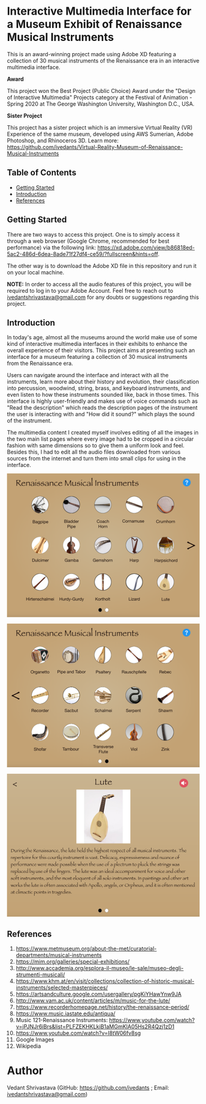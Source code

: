 # Interactive Multimedia Interface for a Museum Exhibit of Renaissance Musical Instruments
This is an award-winning project made using Adobe XD featuring a collection of 30 musical instruments of the Renaissance era in an interactive multimedia interface. 

**Award**

This project won the Best Project (Public Choice) Award under the "Design of Interactive Multimedia" Projects category at the Festival of Animation - Spring 2020 at The George Washington University, Washington D.C., USA.

**Sister Project** 

This project has a sister project which is an immersive Virtual Reality (VR) Experience of the same museum, developed using AWS Sumerian, Adobe Photoshop, and Rhinoceros 3D. Learn more: https://github.com/ivedants/Virtual-Reality-Museum-of-Renaissance-Musical-Instruments

## Table of Contents

- [Getting Started](#getting-started)
- [Introduction](#introduction)
- [References](#references)

## Getting Started

There are two ways to access this project. One is to simply access it through a web browser (Google Chrome, recommended for best performance) via the following link: https://xd.adobe.com/view/b86818ed-5ac2-486d-6dea-8ade71f27df4-ce59/?fullscreen&hints=off.

The other way is to download the Adobe XD file in this repository and run it on your local machine. 

**NOTE:** In order to access all the audio features of this project, you will be required to log in to your Adobe Account. Feel free to reach out to ivedantshrivastava@gmail.com for any doubts or suggestions regarding this project.

## Introduction

In today's age, almost all the museums around the world make use of some kind of interactive multimedia interfaces in their exhibits to enhance the overall experience of their visitors. This project aims at presenting such an interface for a museum featuring a collection of 30 musical instruments from the Renaissance era. 

Users can navigate around the interface and interact with all the instruments, learn more about their history and evolution, their classification into percussion, woodwind, string, brass, and keyboard instruments, and even listen to how these instruments sounded like, back in those times. This interface is highly user-friendly and makes use of voice commands such as "Read the description" which reads the description pages of the instrument the user is interacting with and "How did it sound?" which plays the sound of the instrument. 

The multimedia content I created myself involves editing of all the images in the two main list pages where every image had to be cropped in a circular fashion with same dimensions so to give them a uniform look and feel. Besides this, I had to edit all the audio files downloaded from various sources from the internet and turn them into small clips for using in the interface.

![alt text](https://github.com/ivedants/Interactive-Multimedia-Interface-for-a-Museum-Exhibit-of-Renaissance-Musical-Instruments/blob/master/Screenshot%201.png?raw=true)

![alt text](https://github.com/ivedants/Interactive-Multimedia-Interface-for-a-Museum-Exhibit-of-Renaissance-Musical-Instruments/blob/master/Screenshot%202.png?raw=true)

![alt text](https://github.com/ivedants/Interactive-Multimedia-Interface-for-a-Museum-Exhibit-of-Renaissance-Musical-Instruments/blob/master/Screenshot%203.png?raw=true)

## References

1. https://www.metmuseum.org/about-the-met/curatorial-departments/musical-instruments
2. https://mim.org/galleries/special-exhibitions/
3. http://www.accademia.org/esplora-il-museo/le-sale/museo-degli-strumenti-musicali/
4. https://www.khm.at/en/visit/collections/collection-of-historic-musical-instruments/selected-masterpieces/
5. https://artsandculture.google.com/usergallery/pgKiYHawYnw9JA
6. http://www.vam.ac.uk/content/articles/m/music-for-the-lute/
7. https://www.recorderhomepage.net/history/the-renaissance-period/
8. https://www.music.iastate.edu/antiqua/ 
9. Music 121-Renaissance Instruments: https://www.youtube.com/watch?v=jPJNJr6iBrs&list=PLFZEKHKLkiB1aMGmKlA05Hs2R4Qzj1zD1
10. https://www.youtube.com/watch?v=I8tW06fv8sg 
11. Google Images
12. Wikipedia

# Author

Vedant Shrivastava (GitHub: https://github.com/ivedants ; Email: ivedantshrivastava@gmail.com)
